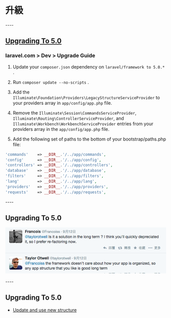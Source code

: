 <!-- .slide: data-background="assets/img/upgrade.jpg" class="bg-inverse" data-transition="fade" -->

# 升級 <!-- .element: class="bar" -->

--<n>--

## [Upgrading To 5.0](http://laravel.com/docs/upgrade#upgrade-5.0)
### laravel.com > Dev > Upgrade Guide <!-- .element: style="text-align: center" -->

1. Update your `composer.json` dependency on `laravel/framework to 5.0.*` .

2. Run `composer update --no-scripts` .

3. Add the `Illuminate\Foundation\Providers\LegacyStructureServiceProvider` to your providers array in `app/config/app.php` file.

4. Remove the `Illuminate\Session\CommandsServiceProvider`, `Illuminate\Routing\ControllerServiceProvider`, and `Illuminate\Workbench\WorkbenchServiceProvider` entries from your providers array in the `app/config/app.php` file.

5. Add the following set of paths to the bottom of your bootstrap/paths.php file:

```php
'commands'    => __DIR__.'/../app/commands',
'config'      => __DIR__.'/../app/config',
'controllers' => __DIR__.'/../app/controllers',
'database'    => __DIR__.'/../app/database',
'filters'     => __DIR__.'/../app/filters',
'lang'        => __DIR__.'/../app/lang',
'providers'   => __DIR__.'/../app/providers',
'requests'    => __DIR__.'/../app/requests',
```

--<n>--

## Upgrading To 5.0

![](assets/img/structure.png)<!-- .element: style="width: 70%" -->

--<n>--

## Upgrading To 5.0

- [Update and use new structure](http://matthewhailwood.co.nz/upgrading-laravel-to-5-0/)
